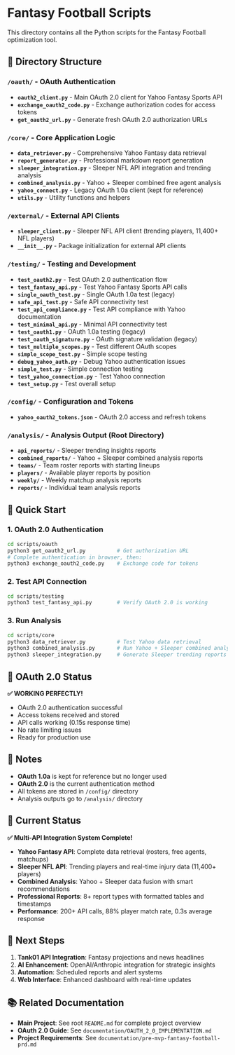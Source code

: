 # Fantasy Football Scripts

This directory contains all the Python scripts for the Fantasy Football optimization tool.

## 📁 Directory Structure

### `/oauth/` - OAuth Authentication
- **`oauth2_client.py`** - Main OAuth 2.0 client for Yahoo Fantasy Sports API
- **`exchange_oauth2_code.py`** - Exchange authorization codes for access tokens
- **`get_oauth2_url.py`** - Generate fresh OAuth 2.0 authorization URLs

### `/core/` - Core Application Logic
- **`data_retriever.py`** - Comprehensive Yahoo Fantasy data retrieval
- **`report_generator.py`** - Professional markdown report generation
- **`sleeper_integration.py`** - Sleeper NFL API integration and trending analysis
- **`combined_analysis.py`** - Yahoo + Sleeper combined free agent analysis
- **`yahoo_connect.py`** - Legacy OAuth 1.0a client (kept for reference)
- **`utils.py`** - Utility functions and helpers

### `/external/` - External API Clients
- **`sleeper_client.py`** - Sleeper NFL API client (trending players, 11,400+ NFL players)
- **`__init__.py`** - Package initialization for external API clients

### `/testing/` - Testing and Development
- **`test_oauth2.py`** - Test OAuth 2.0 authentication flow
- **`test_fantasy_api.py`** - Test Yahoo Fantasy Sports API calls
- **`single_oauth_test.py`** - Single OAuth 1.0a test (legacy)
- **`safe_api_test.py`** - Safe API connectivity test
- **`test_api_compliance.py`** - Test API compliance with Yahoo documentation
- **`test_minimal_api.py`** - Minimal API connectivity test
- **`test_oauth1.py`** - OAuth 1.0a testing (legacy)
- **`test_oauth_signature.py`** - OAuth signature validation (legacy)
- **`test_multiple_scopes.py`** - Test different OAuth scopes
- **`simple_scope_test.py`** - Simple scope testing
- **`debug_yahoo_auth.py`** - Debug Yahoo authentication issues
- **`simple_test.py`** - Simple connection testing
- **`test_yahoo_connection.py`** - Test Yahoo connection
- **`test_setup.py`** - Test overall setup

### `/config/` - Configuration and Tokens
- **`yahoo_oauth2_tokens.json`** - OAuth 2.0 access and refresh tokens

### `/analysis/` - Analysis Output (Root Directory)
- **`api_reports/`** - Sleeper trending insights reports
- **`combined_reports/`** - Yahoo + Sleeper combined analysis reports  
- **`teams/`** - Team roster reports with starting lineups
- **`players/`** - Available player reports by position
- **`weekly/`** - Weekly matchup analysis reports
- **`reports/`** - Individual team analysis reports

## 🚀 Quick Start

### 1. OAuth 2.0 Authentication
```bash
cd scripts/oauth
python3 get_oauth2_url.py          # Get authorization URL
# Complete authentication in browser, then:
python3 exchange_oauth2_code.py    # Exchange code for tokens
```

### 2. Test API Connection
```bash
cd scripts/testing
python3 test_fantasy_api.py        # Verify OAuth 2.0 is working
```

### 3. Run Analysis
```bash
cd scripts/core
python3 data_retriever.py          # Test Yahoo data retrieval
python3 combined_analysis.py       # Run Yahoo + Sleeper combined analysis
python3 sleeper_integration.py     # Generate Sleeper trending reports
```

## 🔐 OAuth 2.0 Status

**✅ WORKING PERFECTLY!** 

- OAuth 2.0 authentication successful
- Access tokens received and stored
- API calls working (0.15s response time)
- No rate limiting issues
- Ready for production use

## 📝 Notes

- **OAuth 1.0a** is kept for reference but no longer used
- **OAuth 2.0** is the current authentication method
- All tokens are stored in `/config/` directory
- Analysis outputs go to `/analysis/` directory

## 🚀 Current Status

**✅ Multi-API Integration System Complete!**

- **Yahoo Fantasy API**: Complete data retrieval (rosters, free agents, matchups)
- **Sleeper NFL API**: Trending players and real-time injury data (11,400+ players)
- **Combined Analysis**: Yahoo + Sleeper data fusion with smart recommendations
- **Professional Reports**: 8+ report types with formatted tables and timestamps
- **Performance**: 200+ API calls, 88% player match rate, 0.3s average response

## 🔄 Next Steps

1. **Tank01 API Integration**: Fantasy projections and news headlines
2. **AI Enhancement**: OpenAI/Anthropic integration for strategic insights
3. **Automation**: Scheduled reports and alert systems
4. **Web Interface**: Enhanced dashboard with real-time updates

## 📚 Related Documentation

- **Main Project**: See root `README.md` for complete project overview
- **OAuth 2.0 Guide**: See `documentation/OAUTH_2_0_IMPLEMENTATION.md`
- **Project Requirements**: See `documentation/pre-mvp-fantasy-football-prd.md`
